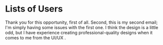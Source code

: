 # Lists of Users
Thank you for this opportunity, first of all.
Second, this is my second email; I'm simply having some issues with the first one.
I think the design is a little odd, but I have experience creating professional-quality designs when it comes to me from the UI/UX . 
